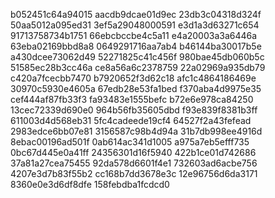 b052451c64a94015
aacdb9dcae01d9ec
23db3c04318d324f
50aa5012a095ed31
3ef5a29048000591
e3d1a3d63271c654
91713758734b1751
66ebcbccbe4c5a11
e4a20003a3a6446a
63eba02169bbd8a8
0649291716aa7ab4
b46144ba30017b5e
a430dcee73062d49
52271825c41c456f
980bae45db060b5c
51585ec28b3cc46a
ce8a56a6c2378759
22a02969a935db79
c420a7fcecbb7470
b7920652f3d62c18
afc1c4864186469e
30970c5930e4605a
67edb28e53fa1bed
f370aba4d9975e35
cef444af87fb33f3
fa93483e1555befc
b72e6e978ca84250
13cec72339d690e0
964b56fb35605dbd
f93e839f8381b3ff
611003d4d568eb31
5fc4cadeede19cf4
64527f2a43fefead
2983edce6bb07e81
3156587c98b4d94a
31b7db998ee4916d
8ebac00196ad501f
0ab614ac341d1005
a975a7eb5efff735
0bc67d445e0a41ff
24356301d16f5940
422b1ce01d742686
37a81a27cea75455
92da578d6601f4e1
732603ad6acbe756
4207e3d7b83f55b2
cc168b7dd3678e3c
12e96756d6da3171
8360e0e3d6df8dfe
158febdba1fcdcd0
